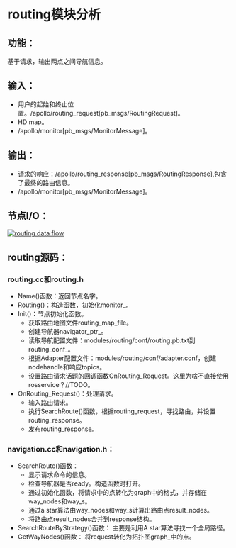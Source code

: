 # routing模块分析

## 功能：

基于请求，输出两点之间导航信息。

## 输入：

- 用户的起始和终止位置。/apollo/routing_request[pb_msgs/RoutingRequest]。
- HD map。
- /apollo/monitor[pb_msgs/MonitorMessage]。

## 输出：

- 请求的响应：/apollo/routing_response[pb_msgs/RoutingResponse],包含了最终的路由信息。
- /apollo/monitor[pb_msgs/MonitorMessage]。

## 节点I/O：

[![routing data flow](https://github.com/ApolloAuto/apollo/raw/master/docs/howto/modules/images/routing_node_arch.bmp)](https://github.com/ApolloAuto/apollo/blob/master/docs/howto/modules/images/routing_node_arch.bmp)

## routing源码：

### routing.cc和routing.h

- Name()函数：返回节点名字。
- Routing()：构造函数，初始化monitor_。
- Init()：节点初始化函数。
  - 获取路由地图文件routing_map_file。
  - 创建导航器navigator_ptr_。
  - 读取导航配置文件：modules/routing/conf/routing.pb.txt到routing_conf_。
  - 根据Adapter配置文件：modules/routing/conf/adapter.conf，创建nodehandle和响应topics。
  - 设置路由请求话题的回调函数OnRouting_Request。这里为啥不直接使用rosservice？//TODO。
- OnRouting_Request()：处理请求。
  - 输入路由请求。
  - 执行SearchRoute()函数，根据routing_request，寻找路由，并设置routing_response。
  - 发布routing_response。

### navigation.cc和navigation.h：

- SearchRoute()函数：
  - 显示请求命令的信息。
  - 检查导航器是否ready。构造函数时打开。
  - 通过初始化函数，将请求中的点转化为graph中的格式，并存储在way_nodes和way_s。
  - 通过a star算法由way_nodes和way_s计算出路由点result_nodes。
  - 将路由点result_nodes合并到response结构。
- SearchRouteByStrategy()函数： 主要是利用A star算法寻找一个全局路径。
- GetWayNodes()函数： 将request转化为拓扑图graph_中的点。